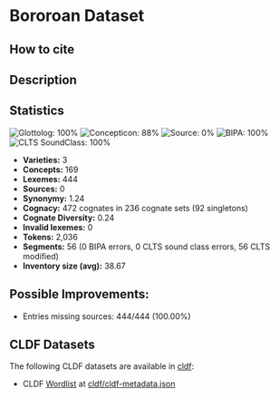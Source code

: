# Bororoan Dataset

## How to cite



## Description


## Statistics


![Glottolog: 100%](https://img.shields.io/badge/Glottolog-100%25-brightgreen.svg "Glottolog: 100%")
![Concepticon: 88%](https://img.shields.io/badge/Concepticon-88%25-yellowgreen.svg "Concepticon: 88%")
![Source: 0%](https://img.shields.io/badge/Source-0%25-red.svg "Source: 0%")
![BIPA: 100%](https://img.shields.io/badge/BIPA-100%25-brightgreen.svg "BIPA: 100%")
![CLTS SoundClass: 100%](https://img.shields.io/badge/CLTS%20SoundClass-100%25-brightgreen.svg "CLTS SoundClass: 100%")

- **Varieties:** 3
- **Concepts:** 169
- **Lexemes:** 444
- **Sources:** 0
- **Synonymy:** 1.24
- **Cognacy:** 472 cognates in 236 cognate sets (92 singletons)
- **Cognate Diversity:** 0.24
- **Invalid lexemes:** 0
- **Tokens:** 2,036
- **Segments:** 56 (0 BIPA errors, 0 CLTS sound class errors, 56 CLTS modified)
- **Inventory size (avg):** 38.67

## Possible Improvements:



- Entries missing sources: 444/444 (100.00%)

## CLDF Datasets

The following CLDF datasets are available in [cldf](cldf):

- CLDF [Wordlist](https://github.com/cldf/cldf/tree/master/modules/Wordlist) at [cldf/cldf-metadata.json](cldf/cldf-metadata.json)
